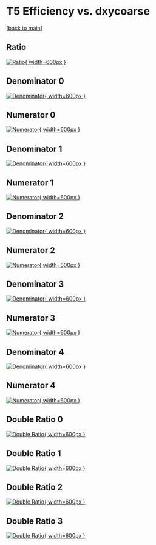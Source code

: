 # T5 Efficiency vs. dxycoarse

[[back to main](./)]



## Ratio

[![Ratio](../mtv/var/T5_base_211_-1_eff_dxycoarse.png){ width=600px }](../mtv/var/T5_base_211_-1_eff_dxycoarse.pdf)

## Denominator 0

[![Denominator](../mtv/den/T5_base_211_-1_eff_dxycoarse_den0.png){ width=600px }](../mtv/den/T5_base_211_-1_eff_dxycoarse_den0.pdf)

## Numerator 0

[![Numerator](../mtv/num/T5_base_211_-1_eff_dxycoarse_num0.png){ width=600px }](../mtv/num/T5_base_211_-1_eff_dxycoarse_num0.pdf)

## Denominator 1

[![Denominator](../mtv/den/T5_base_211_-1_eff_dxycoarse_den1.png){ width=600px }](../mtv/den/T5_base_211_-1_eff_dxycoarse_den1.pdf)

## Numerator 1

[![Numerator](../mtv/num/T5_base_211_-1_eff_dxycoarse_num1.png){ width=600px }](../mtv/num/T5_base_211_-1_eff_dxycoarse_num1.pdf)

## Denominator 2

[![Denominator](../mtv/den/T5_base_211_-1_eff_dxycoarse_den2.png){ width=600px }](../mtv/den/T5_base_211_-1_eff_dxycoarse_den2.pdf)

## Numerator 2

[![Numerator](../mtv/num/T5_base_211_-1_eff_dxycoarse_num2.png){ width=600px }](../mtv/num/T5_base_211_-1_eff_dxycoarse_num2.pdf)

## Denominator 3

[![Denominator](../mtv/den/T5_base_211_-1_eff_dxycoarse_den3.png){ width=600px }](../mtv/den/T5_base_211_-1_eff_dxycoarse_den3.pdf)

## Numerator 3

[![Numerator](../mtv/num/T5_base_211_-1_eff_dxycoarse_num3.png){ width=600px }](../mtv/num/T5_base_211_-1_eff_dxycoarse_num3.pdf)

## Denominator 4

[![Denominator](../mtv/den/T5_base_211_-1_eff_dxycoarse_den4.png){ width=600px }](../mtv/den/T5_base_211_-1_eff_dxycoarse_den4.pdf)

## Numerator 4

[![Numerator](../mtv/num/T5_base_211_-1_eff_dxycoarse_num4.png){ width=600px }](../mtv/num/T5_base_211_-1_eff_dxycoarse_num4.pdf)

## Double Ratio 0

[![Double Ratio](../mtv/ratio/T5_base_211_-1_eff_dxycoarse_ratio0.png){ width=600px }](../mtv/ratio/T5_base_211_-1_eff_dxycoarse_ratio0.pdf)

## Double Ratio 1

[![Double Ratio](../mtv/ratio/T5_base_211_-1_eff_dxycoarse_ratio1.png){ width=600px }](../mtv/ratio/T5_base_211_-1_eff_dxycoarse_ratio1.pdf)

## Double Ratio 2

[![Double Ratio](../mtv/ratio/T5_base_211_-1_eff_dxycoarse_ratio2.png){ width=600px }](../mtv/ratio/T5_base_211_-1_eff_dxycoarse_ratio2.pdf)

## Double Ratio 3

[![Double Ratio](../mtv/ratio/T5_base_211_-1_eff_dxycoarse_ratio3.png){ width=600px }](../mtv/ratio/T5_base_211_-1_eff_dxycoarse_ratio3.pdf)


